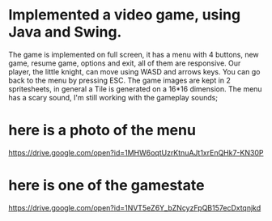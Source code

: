# Implemented a video game, using Java and Swing.
The game is implemented on full screen, it has a menu with 4 buttons, new game, resume game, options and exit, all of them are responsive.
Our player, the little knight, can move using WASD and arrows keys. You can go back to the menu by pressing ESC.
The game images are kept in 2 spritesheets, in general a Tile is generated on a 16*16 dimension.
The menu has a scary sound, I'm still working with the gameplay sounds;
# here is a photo of the menu 
https://drive.google.com/open?id=1MHW6oqtUzrKtnuAJt1xrEnQHk7-KN30P
# here is one of the gamestate
https://drive.google.com/open?id=1NVT5eZ6Y_bZNcyzFpQB157ecDxtqnjkd
